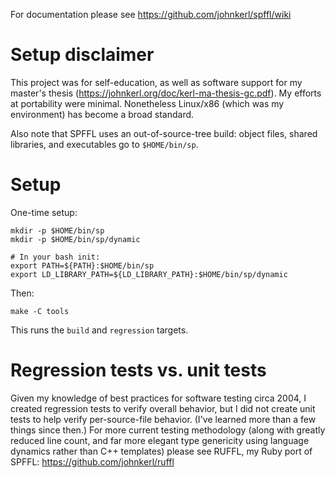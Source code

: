 For documentation please see https://github.com/johnkerl/spffl/wiki

# Setup disclaimer

This project was for self-education, as well as software support for my
master's thesis (https://johnkerl.org/doc/kerl-ma-thesis-gc.pdf).  My efforts at
portability were minimal.  Nonetheless Linux/x86 (which was my environment) has
become a broad standard.

Also note that SPFFL uses an out-of-source-tree build:  object files, shared
libraries, and executables go to `$HOME/bin/sp`.

# Setup

One-time setup:
```
mkdir -p $HOME/bin/sp
mkdir -p $HOME/bin/sp/dynamic

# In your bash init:
export PATH=${PATH}:$HOME/bin/sp
export LD_LIBRARY_PATH=${LD_LIBRARY_PATH}:$HOME/bin/sp/dynamic
```

Then:
```
make -C tools
```
This runs the `build` and `regression` targets.

# Regression tests vs. unit tests
Given my knowledge of best practices for software testing circa 2004, I created
regression tests to verify overall behavior, but I did not create unit tests to
help verify per-source-file behavior.  (I've learned more than a few things
since then.)  For more current testing methodology (along with greatly reduced
line count, and far more elegant type genericity using language dynamics rather
than C++ templates) please see RUFFL, my Ruby port of SPFFL:
https://github.com/johnkerl/ruffl
